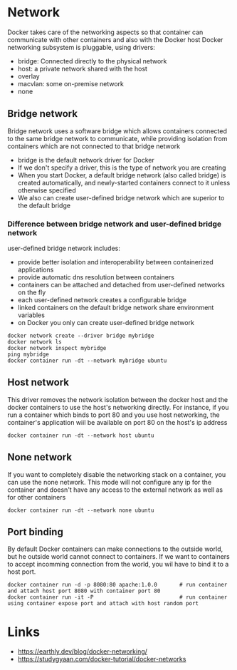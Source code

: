# Network

Docker takes care of the networking aspects so that container can communicate with other containers and also with the Docker host
Docker networking subsystem is pluggable, using drivers:

- bridge: Connected directly to the physical network
- host: a private network shared with the host
- overlay
- macvlan: some on-premise network
- none

## Bridge network

Bridge network uses a software bridge which allows containers connected to the same bridge network to communicate, while providing isolation from containers which are not connected to that bridge network

- bridge is the default network driver for Docker
- If we don't specify a driver, this is the type of network you are creating
- When you start Docker, a default bridge network (also called bridge) is created automatically, and newly-started containers connect to it unless otherwise specified
- We also can create user-defined bridge network which are superior to the default bridge

### Difference between bridge network and user-defined bridge network

user-defined bridge network includes:

- provide better isolation and interoperability between containerized applications
- provide automatic dns resolution between containers
- containers can be attached and detached from user-defined networks on the fly
- each user-defined network creates a configurable bridge
- linked containers on the default bridge network share environment variables
- on Docker you only can create user-defined bridge network

```
docker network create --driver bridge mybridge
docker network ls
docker network inspect mybridge
ping mybridge
docker container run -dt --network mybridge ubuntu
```

## Host network

This driver removes the network isolation between the docker host and the docker containers to use the host's networking directly.
For instance, if you run a container which binds to port 80 and you use host networking, the container's application wiil be available on port 80 on the host's ip address

```
docker container run -dt --network host ubuntu
```

## None network

If you want to completely disable the networking stack on a container, you can use the none network.
This mode will not configure any ip for the container and doesn't have any access to the external network as well as for other containers

```
docker container run -dt --network none ubuntu
```

## Port binding

By default Docker containers can make connections to the outside world, but he outside world cannot connect to containers.
If we want to containers to accept incomming connection from the world, you wil have to bind it to a host port.

```
docker container run -d -p 8080:80 apache:1.0.0       # run container and attach host port 8080 with container port 80
docker container run -it -P                           # run container using container expose port and attach with host random port
```

# Links

- https://earthly.dev/blog/docker-networking/
- https://studygyaan.com/docker-tutorial/docker-networks
